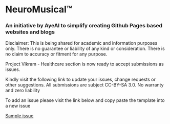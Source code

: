 # NeuroMusical™ 
### An initiative by AyeAI to simplify creating Github Pages based websites and blogs



Disclaimer: This is being shared for academic and information purposes only. There is no guarantee or liability of any kind or consideration. There is no claim to accuracy or fitment for any purpose.

Project Vikram - Healthcare section is now ready to accept submissions as issues.

Kindly visit the following link to update your issues, change requests or other suggestions. All submissions are subject CC-BY-SA 3.0. No warranty and zero liability

To add an issue please visit the link below and copy paste the template into a new issue

[Sample issue](https://github.com/ayepages/ayepages.github.io/issues/5)

